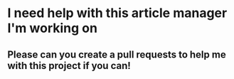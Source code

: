 # I need help with this article manager I'm working on

## Please can you create a pull requests to help me with this project if you can!
